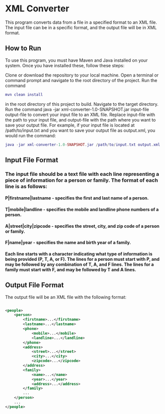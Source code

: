 # XML Converter

This program converts data from a file in a specified format to an XML file. The input file can be in a specific format, and the output file will be in XML format.

## How to Run
To use this program, you must have Maven and Java installed on your system. Once you have installed these, follow these steps:

Clone or download the repository to your local machine.
Open a terminal or command prompt and navigate to the root directory of the project.
Run the command 
```lua
mvn clean install
```
in the root directory of this project to build.
Navigate to the target directory.
Run the command java -jar xml-converter-1.0-SNAPSHOT.jar input-file output-file to convert your input file to an XML file. Replace input-file with the path to your input file, and output-file with the path where you want to save your output file.
For example, if your input file is located at /path/to/input.txt and you want to save your output file as output.xml, you would run the command:

```lua
java -jar xml-converter-1.0-SNAPSHOT.jar /path/to/input.txt output.xml
```
## Input File Format
### The input file should be a text file with each line representing a piece of information for a person or family. The format of each line is as follows:

#### P|firstname|lastname - specifies the first and last name of a person.
#### T|mobile|landline - specifies the mobile and landline phone numbers of a person.
#### A|street|city|zipcode - specifies the street, city, and zip code of a person or family.
#### F|name|year - specifies the name and birth year of a family.
#### Each line starts with a character indicating what type of information is being provided (P, T, A, or F). The lines for a person must start with P, and may be followed by any combination of T, A, and F lines. The lines for a family must start with F, and may be followed by T and A lines.

## Output File Format
The output file will be an XML file with the following format:

````xml

<people>
    <person>
        <firstname>...</firstname>
        <lastname>...</lastname>
        <phone>
            <mobile>...</mobile>
            <landline>...</landline>
        </phone>
        <address>
            <street>...</street>
            <city>...</city>
            <zipcode>...</zipcode>
        </address>
        <family>
            <name>...</name>
            <year>...</year>
            <address>...</address>
        </family>
        ...
    </person>
    ...
</people>
````